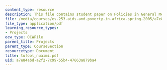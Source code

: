 ```yaml
---
content_type: resource
description: This file contains student paper on Policies in General Media.
file: /media/courses/es-253-aids-and-poverty-in-africa-spring-2005/a7e84abda2f27c9955b447663a879ba4_tufool_nuaimi.pdf
file_type: application/pdf
learning_resource_types:
- Projects
ocw_type: OCWFile
parent_title: Projects
parent_type: CourseSection
resourcetype: Document
title: tufool_nuaimi.pdf
uid: a7e84abd-a2f2-7c99-55b4-47663a879ba4
---
```


